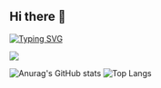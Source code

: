 ## Hi there 👋 <link rel="preconnect" href="https://fonts.googleapis.com">
<a href="https://git.io/typing-svg"><img src="https://readme-typing-svg.demolab.com?font=Titan+One&color=ff8f1c&size=33&center=%EA%B1%B0%EC%A7%93&vCenter=%EA%B1%B0%EC%A7%93&multiline=true&letterSpacing=1pt&repeat=%EC%A7%84%EC%8B%A4&random=%EA%B1%B0%EC%A7%93&width=1000&lines=Welcome+to+my+GitHub!+%F0%9F%90%A3%F0%9F%92%95" alt="Typing SVG" /></a>

<a href="https://github.com/devxb/gitanimals">
  <img src="https://render.gitanimals.org/farms/{yoosohee}"/>
</a>

![Anurag's GitHub stats](https://github-readme-stats.vercel.app/api?username=yoosohee&show_icons=false&theme=flag-india&rank_icon=github)
![Top Langs](https://github-readme-stats.vercel.app/api/top-langs/?username=yoosohee&layout=compact&hide=jupyter%20notebook)



<!--
**yoosohee/yoosohee** is a ✨ _special_ ✨ repository because its `README.md` (this file) appears on your GitHub profile.

Here are some ideas to get you started:

- 🔭 I’m currently working on ...
- 🌱 I’m currently learning ...
- 👯 I’m looking to collaborate on ...
- 🤔 I’m looking for help with ...
- 💬 Ask me about ...
- 📫 How to reach me: ...
- 😄 Pronouns: ...
- ⚡ Fun fact: ...
-->
